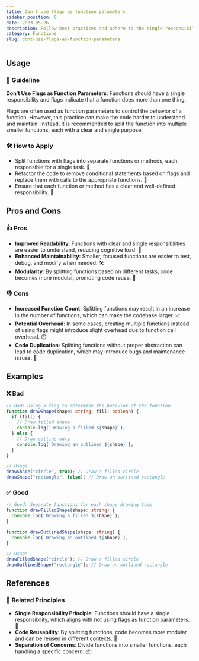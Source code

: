 ```yaml
---
title: Don’t use flags as function parameters
sidebar_position: 6
date: 2023-05-26
description: Follow best practices and adhere to the single responsibility principle by not using flags as function parameters. Improve code comprehension and modularity.
category: Functions
slug: dont-use-flags-as-function-parameters
---
```


## Usage

### 📝 Guideline
**Don't Use Flags as Function Parameters**: Functions should have a single responsibility and flags indicate that a function does more than one thing.

Flags are often used as function parameters to control the behavior of a function. However, this practice can make the code harder to understand and maintain. Instead, it is recommended to split the function into multiple smaller functions, each with a clear and single purpose.

### 🛠️ How to Apply
- Split functions with flags into separate functions or methods, each responsible for a single task. 🚀
- Refactor the code to remove conditional statements based on flags and replace them with calls to the appropriate functions. 🔄
- Ensure that each function or method has a clear and well-defined responsibility. 🎯

## Pros and Cons

### 👍 Pros
- **Improved Readability**: Functions with clear and single responsibilities are easier to understand, reducing cognitive load. 📖
- **Enhanced Maintainability**: Smaller, focused functions are easier to test, debug, and modify when needed. 🛠️
- **Modularity**: By splitting functions based on different tasks, code becomes more modular, promoting code reuse. 🧩

### 👎 Cons
- **Increased Function Count**: Splitting functions may result in an increase in the number of functions, which can make the codebase larger. 📈
- **Potential Overhead**: In some cases, creating multiple functions instead of using flags might introduce slight overhead due to function call overhead. ⏱️
- **Code Duplication**: Splitting functions without proper abstraction can lead to code duplication, which may introduce bugs and maintenance issues. 🐞

## Examples

### ❌ Bad
```typescript
// Bad: Using a flag to determine the behavior of the function
function drawShape(shape: string, fill: boolean) {
  if (fill) {
    // Draw filled shape
    console.log(`Drawing a filled ${shape}`);
  } else {
    // Draw outline only
    console.log(`Drawing an outlined ${shape}`);
  }
}

// Usage
drawShape("circle", true); // Draw a filled circle
drawShape("rectangle", false); // Draw an outlined rectangle
```

### ✅ Good
```typescript
// Good: Separate functions for each shape drawing task
function drawFilledShape(shape: string) {
  console.log(`Drawing a filled ${shape}`);
}

function drawOutlinedShape(shape: string) {
  console.log(`Drawing an outlined ${shape}`);
}

// Usage
drawFilledShape("circle"); // Draw a filled circle
drawOutlinedShape("rectangle"); // Draw an outlined rectangle
```

## References

### 🔀 Related Principles
- **Single Responsibility Principle**: Functions should have a single responsibility, which aligns with not using flags as function parameters. 🎯
- **Code Reusability**: By splitting functions, code becomes more modular and can be reused in different contexts. 🔄
- **Separation of Concerns**: Divide functions into smaller functions, each handling a specific concern. 📦